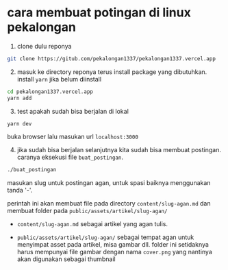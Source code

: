 # cara membuat potingan di linux pekalongan

1. clone dulu reponya

```bash
git clone https://gitub.com/pekalongan1337/pekalongan1337.vercel.app
```

2. masuk ke directory reponya terus install package yang dibutuhkan.
install `yarn` jika belum diinstall

```bash
cd pekalongan1337.vercel.app
yarn add
```

3. test apakah sudah bisa berjalan di lokal

```bash
yarn dev
```

buka browser lalu masukan url `localhost:3000`

4. jika sudah bisa berjalan selanjutnya kita sudah bisa membuat postingan.
caranya eksekusi file `buat_postingan`.

```bash
./buat_postingan
```

masukan slug untuk postingan agan, untuk spasi baiknya menggunakan tanda '-'.

perintah ini akan membuat file pada directory `content/slug-agan.md` dan membuat folder
pada `public/assets/artikel/slug-agan/`

- `content/slug-agan.md`
  sebagai artikel yang agan tulis.

  
- `public/assets/artikel/slug-agan/`
  sebagai tempat agan untuk menyimpat asset pada artikel, misa gambar dll.
  folder ini setidaknya harus mempunyai file gambar dengan nama `cover.png` yang nantinya
  akan digunakan sebagai thumbnail


